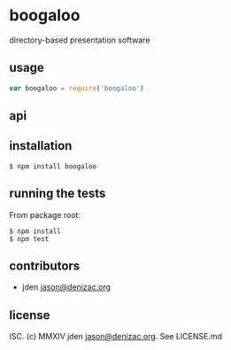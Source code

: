 # boogaloo
directory-based presentation software

## usage
```js
var boogaloo = require('boogaloo')
```


## api


## installation

    $ npm install boogaloo


## running the tests

From package root:

    $ npm install
    $ npm test


## contributors

- jden <jason@denizac.org>


## license

ISC. (c) MMXIV jden <jason@denizac.org>. See LICENSE.md
